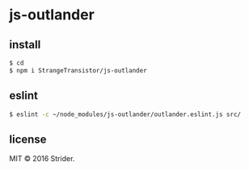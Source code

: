 # js-outlander
## install
```sh
$ cd
$ npm i StrangeTransistor/js-outlander
```

## eslint
```sh
$ eslint -c ~/node_modules/js-outlander/outlander.eslint.js src/
```

## license
MIT © 2016 Strider.
